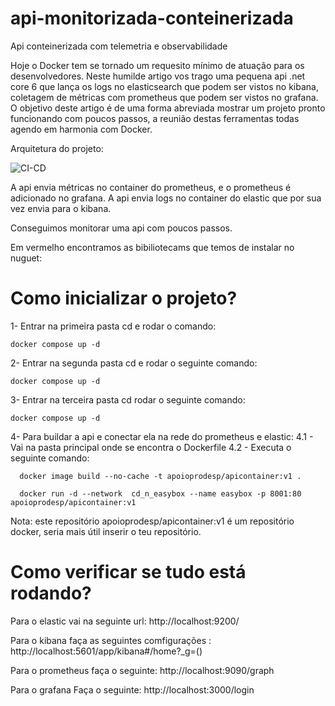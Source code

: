 # api-monitorizada-conteinerizada
Api conteinerizada com telemetria e observabilidade

Hoje o Docker tem se tornado um requesito mínimo de atuação para os desenvolvedores.
Neste humilde artigo vos trago uma pequena api .net core 6 que lança os logs no elasticsearch que podem ser vistos no kibana, coletagem de métricas com prometheus que podem ser vistos no grafana.
O objetivo deste artigo é de uma forma abreviada mostrar um projeto pronto funcionando com poucos passos, a reunião destas ferramentas todas agendo em harmonia com Docker.

Arquitetura do projeto:

![CI-CD](https://user-images.githubusercontent.com/111398584/212097940-7c1141fa-129e-4247-9d26-6bcaa4c850a9.png)

A api envia métricas no container do prometheus, e o prometheus é adicionado no grafana.
A api envia logs no container do elastic que por sua vez envia para o kibana.

Conseguimos monitorar uma api com poucos passos.

Em vermelho encontramos as bibiliotecams que temos de instalar no nuguet:


# Como inicializar o projeto?
1- Entrar na primeira pasta cd e rodar o comando:

    docker compose up -d
   
2- Entrar na segunda pasta cd e rodar o seguinte comando:
   
    docker compose up -d
   
3- Entrar na terceira pasta cd rodar o seguinte comando:

    docker compose up -d
   
4- Para buildar a api e conectar ela na rede do prometheus e elastic:
4.1 - Vai na pasta principal onde se encontra o Dockerfile
4.2 - Executa o seguinte comando:

      docker image build --no-cache -t apoioprodesp/apicontainer:v1 . 

      docker run -d --network  cd_n_easybox --name easybox -p 8001:80 apoioprodesp/apicontainer:v1


Nota: este repositório apoioprodesp/apicontainer:v1 é um repositório docker, seria mais útil inserir o teu repositório.


# Como verificar se tudo está rodando?

Para o elastic vai na seguinte url: http://localhost:9200/

Para o kibana faça as seguintes comfigurações : http://localhost:5601/app/kibana#/home?_g=()

Para o prometheus faça o seguinte: http://localhost:9090/graph

Para o grafana Faça o seguinte: http://localhost:3000/login

